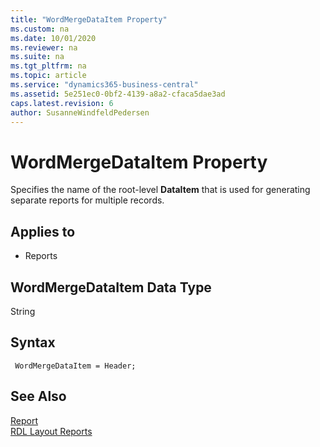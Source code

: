```yaml
---
title: "WordMergeDataItem Property"
ms.custom: na
ms.date: 10/01/2020
ms.reviewer: na
ms.suite: na
ms.tgt_pltfrm: na
ms.topic: article
ms.service: "dynamics365-business-central"
ms.assetid: 5e251ec0-0bf2-4139-a8a2-cfaca5dae3ad
caps.latest.revision: 6
author: SusanneWindfeldPedersen
---
```



# WordMergeDataItem Property
Specifies the name of the root-level **DataItem** that is used for generating separate reports for multiple records.

## Applies to  
  
-   Reports  

## WordMergeDataItem Data Type
String

## Syntax
```
 WordMergeDataItem = Header;
```

## See Also
[Report](../devenv-reports.md)  
[RDL Layout Reports](../devenv-howto-rdl-report-layout.md) 
